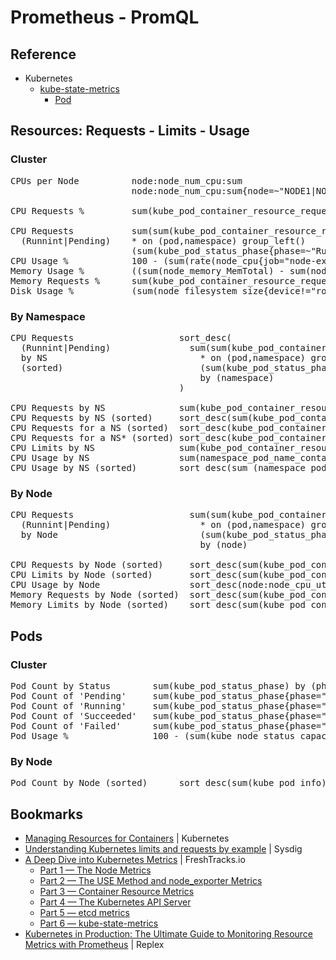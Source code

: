 #   Prometheus - PromQL

##  Reference
- Kubernetes
  - [kube-state-metrics](https://github.com/kubernetes/kube-state-metrics)
    - [Pod](https://github.com/kubernetes/kube-state-metrics/blob/master/docs/pod-metrics.md)

##  Resources: Requests - Limits - Usage
### Cluster
<pre>
CPUs per Node          node:node_num_cpu:sum
                       node:node_num_cpu:sum{node=~"NODE1|NODE2|..."}
                       
CPU Requests %         sum(kube_pod_container_resource_requests_cpu_cores) / sum(node:node_num_cpu:sum)

CPU Requests           sum(sum(kube_pod_container_resource_requests_cpu_cores) by (pod,namespace,node)
  (Runnint|Pending)    * on (pod,namespace) group_left()
                       (sum(kube_pod_status_phase{phase=~"Running|Pending"}) by (pod,namespace) == 1))
CPU Usage %            100 - (sum(rate(node_cpu{job="node-exporter",mode="idle"}[2m])) / count(node_cpu{job="node-exporter", mode="idle"})) * 100
Memory Usage %         ((sum(node_memory_MemTotal) - sum(node_memory_MemFree) - sum(node_memory_Buffers) - sum(node_memory_Cached)) / sum(node_memory_MemTotal)) * 100
Memory Requests %      sum(kube_pod_container_resource_requests_memory_bytes) / sum(:node_memory_MemTotal:sum) * 100
Disk Usage %           (sum(node_filesystem_size{device!="rootfs"}) - sum(node_filesystem_free{device!="rootfs"})) / sum(node_filesystem_size{device!="rootfs"}) * 100
</pre>

### By Namespace
<pre>
CPU Requests                    sort_desc(
  (Runnint|Pending)               sum(sum(kube_pod_container_resource_requests_cpu_cores) by (pod,namespace,node)
  by NS                             * on (pod,namespace) group_left()
  (sorted)                          (sum(kube_pod_status_phase{phase=~"Running|Pending"}) by (pod,namespace) == 1))
                                    by (namespace)
                                )
                                
CPU Requests by NS              sum(kube_pod_container_resource_requests_cpu_cores) by (namespace)
CPU Requests by NS (sorted)     sort_desc(sum(kube_pod_container_resource_requests_cpu_cores) by (namespace))
CPU Requests for a NS (sorted)  sort_desc(kube_pod_container_resource_requests_cpu_cores{namespace="NAMESPACE"})
CPU Requests for a NS* (sorted) sort_desc(kube_pod_container_resource_requests_cpu_cores{namespace=~"NAMESPACE-NAME.*"})
CPU Limits by NS                sum(kube_pod_container_resource_limits_cpu_cores) by (namespace)
CPU Usage by NS                 sum(namespace_pod_name_container_name:container_cpu_usage_seconds_total:sum_rate) by (namespace) 
CPU Usage by NS (sorted)        sort_desc(sum (namespace_pod_name_container_name:container_cpu_usage_seconds_total:sum_rate)  by (namespace) )
</pre>

### By Node
<pre>
CPU Requests                      sum(sum(kube_pod_container_resource_requests_cpu_cores{node=~"NODE1|NODE2|..."}) by (pod,namespace,node)
  (Runnint|Pending)                 * on (pod,namespace) group_left()
  by Node                           (sum(kube_pod_status_phase{phase=~"Running|Pending"}) by (pod,namespace) == 1))
                                    by (node)
                         
CPU Requests by Node (sorted)     sort_desc(sum(kube_pod_container_resource_requests_cpu_cores) by (node))
CPU Limits by Node (sorted)       sort_desc(sum(kube_pod_container_resource_limits_cpu_cores) by (node))
CPU Usage by Node                 sort_desc(node:node_cpu_utilisation:avg1m*100)
Memory Requests by Node (sorted)  sort_desc(sum(kube_pod_container_resource_requests_memory_bytes) by (node))
Memory Limits by Node (sorted)    sort_desc(sum(kube_pod_container_resource_limits_memory_bytes) by (node))
</pre>

##  Pods

### Cluster
<pre>
Pod Count by Status        sum(kube_pod_status_phase) by (phase)
Pod Count of 'Pending'     sum(kube_pod_status_phase{phase="Pending"})
Pod Count of 'Running'     sum(kube_pod_status_phase{phase="Running"})
Pod Count of 'Succeeded'   sum(kube_pod_status_phase{phase="Succeeded"})
Pod Count of 'Failed'      sum(kube_pod_status_phase{phase="Failed"})
Pod Usage %                100 - (sum(kube_node_status_capacity_pods) - sum(kube_pod_info)) / sum(kube_node_status_capacity_pods) * 100
</pre>

### By Node
<pre>
Pod Count by Node (sorted)      sort_desc(sum(kube_pod_info) by (node))
</pre>

##  Bookmarks
- [Managing Resources for Containers](https://kubernetes.io/docs/concepts/configuration/manage-resources-containers/) | Kubernetes
- [Understanding Kubernetes limits and requests by example](https://sysdig.com/blog/kubernetes-limits-requests/) | Sysdig
- [A Deep Dive into Kubernetes Metrics](https://blog.freshtracks.io/a-deep-dive-into-kubernetes-metrics-b190cc97f0f6) | FreshTracks.io
  - [Part 1 — The Node Metrics](https://blog.freshtracks.io/a-deep-dive-into-kubernetes-metrics-66936addedae)
  - [Part 2 — The USE Method and node_exporter Metrics](https://blog.freshtracks.io/a-deep-dive-into-kubernetes-metrics-part-2-c869581e9f29)
  - [Part 3 — Container Resource Metrics](https://blog.freshtracks.io/a-deep-dive-into-kubernetes-metrics-part-3-container-resource-metrics-361c5ee46e66)
  - [Part 4 — The Kubernetes API Server](https://blog.freshtracks.io/a-deep-dive-into-kubernetes-metrics-part-4-the-kubernetes-api-server-72f1e1210770)
  - [Part 5 — etcd metrics](https://blog.freshtracks.io/a-deep-dive-into-kubernetes-metrics-part-5-etcd-metrics-6502693fa58)
  - [Part 6 — kube-state-metrics](https://blog.freshtracks.io/a-deep-dive-into-kubernetes-metrics-part-6-kube-state-metrics-14f4e7c8710b)
- [Kubernetes in Production: The Ultimate Guide to Monitoring Resource Metrics with Prometheus](https://www.replex.io/blog/kubernetes-in-production-the-ultimate-guide-to-monitoring-resource-metrics) | Replex
